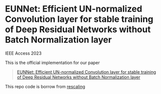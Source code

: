 # EUNNet: Efficient UN-normalized Convolution layer for stable training of Deep Residual Networks without Batch Normalization layer
IEEE Access 2023

This is the official implementation for our  paper
> [EUNNet: Efficient UN-normalized Convolution layer for stable training of Deep Residual Networks without Batch Normalization layer](.)

This repo code is borrow from [rescaling](https://github.com/hukkai/rescaling)